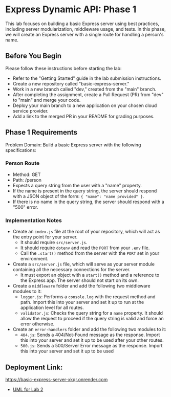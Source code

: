 # Express Dynamic API: Phase 1

This lab focuses on building a basic Express server using best practices, including server modularization, middleware usage, and tests. In this phase, we will create an Express server with a single route for handling a person's name.

## Before You Begin

Please follow these instructions before starting the lab:

- Refer to the "Getting Started" guide in the lab submission instructions.
- Create a new repository called "basic-express-server."
- Work in a new branch called "dev," created from the "main" branch.
- After completing the assignment, create a Pull Request (PR) from "dev" to "main" and merge your code.
- Deploy your main branch to a new application on your chosen cloud service provider.
- Add a link to the merged PR in your README for grading purposes.

## Phase 1 Requirements

Problem Domain: Build a basic Express server with the following specifications:

### Person Route

- Method: GET
- Path: /person
- Expects a query string from the user with a "name" property.
- If the name is present in the query string, the server should respond with a JSON object of the form: `{ "name": "name provided" }`.
- If there is no name in the query string, the server should respond with a "500" error.

### Implementation Notes

- Create an `index.js` file at the root of your repository, which will act as the entry point for your server.
  - It should require `src/server.js`.
  - It should require `dotenv` and read the `PORT` from your `.env` file.
  - Call the `.start()` method from the server with the `PORT` set in your environment.
- Create a `src/server.js` file, which will serve as your server module containing all the necessary connections for the server.
  - It must export an object with a `start()` method and a reference to the Express app. The server should not start on its own.
- Create a `middleware` folder and add the following two middleware modules to it:
  - `logger.js`: Performs a `console.log` with the request method and path. Import this into your server and set it up to run at the application level for all routes.
  - `validator.js`: Checks the query string for a `name` property. It should allow the request to proceed if the query string is valid and force an error otherwise.
- Create an `error-handlers` folder and add the following two modules to it:
  - `404.js`: Sends a 404/Not-Found message as the response. Import this into your server and set it up to be used after your other routes.
  - `500.js`: Sends a 500/Server Error message as the response. Import this into your server and set it up to be used

## Deployment Link:
https://basic-express-server-xkqr.onrender.com

- [UML for Lab 2](/uml-lab-02.png)